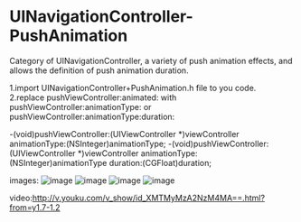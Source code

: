 # UINavigationController-PushAnimation
Category of UINavigationController, a variety of push animation effects, and allows the definition of push animation duration.

1.import  UINavigationController+PushAnimation.h file to you code.                                                        
2.replace pushViewController:animated: with pushViewController:animationType: or pushViewController:animationType:duration:

-(void)pushViewController:(UIViewController *)viewController animationType:(NSInteger)animationType;
-(void)pushViewController:(UIViewController *)viewController animationType:(NSInteger)animationType duration:(CGFloat)duration;

images:
![image](https://github.com/catchZeng/UINavigationController-PushAnimation/blob/master/Images/1.gif ) 
![image](https://github.com/catchZeng/UINavigationController-PushAnimation/blob/master/Images/2.gif ) 
![image](https://github.com/catchZeng/UINavigationController-PushAnimation/blob/master/Images/3.gif ) 
![image](https://github.com/catchZeng/UINavigationController-PushAnimation/blob/master/Images/4.gif )

video:http://v.youku.com/v_show/id_XMTMyMzA2NzM4MA==.html?from=y1.7-1.2

